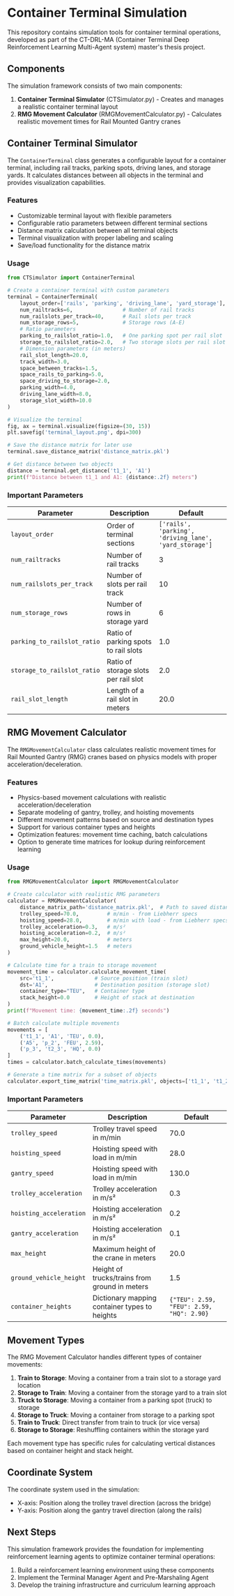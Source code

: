 # Container Terminal Simulation

This repository contains simulation tools for container terminal operations, developed as part of the CT-DRL-MA (Container Terminal Deep Reinforcement Learning Multi-Agent system) master's thesis project.

## Components

The simulation framework consists of two main components:

1. **Container Terminal Simulator** (CTSimulator.py) - Creates and manages a realistic container terminal layout
2. **RMG Movement Calculator** (RMGMovementCalculator.py) - Calculates realistic movement times for Rail Mounted Gantry cranes

## Container Terminal Simulator

The `ContainerTerminal` class generates a configurable layout for a container terminal, including rail tracks, parking spots, driving lanes, and storage yards. It calculates distances between all objects in the terminal and provides visualization capabilities.

### Features

- Customizable terminal layout with flexible parameters
- Configurable ratio parameters between different terminal sections
- Distance matrix calculation between all terminal objects
- Terminal visualization with proper labeling and scaling
- Save/load functionality for the distance matrix

### Usage

```python
from CTSimulator import ContainerTerminal

# Create a container terminal with custom parameters
terminal = ContainerTerminal(
    layout_order=['rails', 'parking', 'driving_lane', 'yard_storage'],
    num_railtracks=6,                # Number of rail tracks
    num_railslots_per_track=40,      # Rail slots per track
    num_storage_rows=5,              # Storage rows (A-E)
    # Ratio parameters
    parking_to_railslot_ratio=1.0,   # One parking spot per rail slot
    storage_to_railslot_ratio=2.0,   # Two storage slots per rail slot
    # Dimension parameters (in meters)
    rail_slot_length=20.0,
    track_width=3.0,
    space_between_tracks=1.5,
    space_rails_to_parking=5.0,
    space_driving_to_storage=2.0,
    parking_width=4.0,
    driving_lane_width=8.0,
    storage_slot_width=10.0
)

# Visualize the terminal
fig, ax = terminal.visualize(figsize=(30, 15))
plt.savefig('terminal_layout.png', dpi=300)

# Save the distance matrix for later use
terminal.save_distance_matrix('distance_matrix.pkl')

# Get distance between two objects
distance = terminal.get_distance('t1_1', 'A1')
print(f"Distance between t1_1 and A1: {distance:.2f} meters")
```

### Important Parameters

| Parameter | Description | Default |
|-----------|-------------|---------|
| `layout_order` | Order of terminal sections | `['rails', 'parking', 'driving_lane', 'yard_storage']` |
| `num_railtracks` | Number of rail tracks | 3 |
| `num_railslots_per_track` | Number of slots per rail track | 10 |
| `num_storage_rows` | Number of rows in storage yard | 6 |
| `parking_to_railslot_ratio` | Ratio of parking spots to rail slots | 1.0 |
| `storage_to_railslot_ratio` | Ratio of storage slots per rail slot | 2.0 |
| `rail_slot_length` | Length of a rail slot in meters | 20.0 |

## RMG Movement Calculator

The `RMGMovementCalculator` class calculates realistic movement times for Rail Mounted Gantry (RMG) cranes based on physics models with proper acceleration/deceleration.

### Features

- Physics-based movement calculations with realistic acceleration/deceleration
- Separate modeling of gantry, trolley, and hoisting movements
- Different movement patterns based on source and destination types
- Support for various container types and heights
- Optimization features: movement time caching, batch calculations
- Option to generate time matrices for lookup during reinforcement learning

### Usage

```python
from RMGMovementCalculator import RMGMovementCalculator

# Create calculator with realistic RMG parameters
calculator = RMGMovementCalculator(
    distance_matrix_path='distance_matrix.pkl',  # Path to saved distance matrix
    trolley_speed=70.0,         # m/min - from Liebherr specs
    hoisting_speed=28.0,        # m/min with load - from Liebherr specs
    trolley_acceleration=0.3,   # m/s²
    hoisting_acceleration=0.2,  # m/s²
    max_height=20.0,            # meters
    ground_vehicle_height=1.5   # meters
)

# Calculate time for a train to storage movement
movement_time = calculator.calculate_movement_time(
    src='t1_1',             # Source position (train slot)
    dst='A1',               # Destination position (storage slot)
    container_type="TEU",   # Container type
    stack_height=0.0        # Height of stack at destination
)
print(f"Movement time: {movement_time:.2f} seconds")

# Batch calculate multiple movements
movements = [
    ('t1_1', 'A1', 'TEU', 0.0),
    ('A5', 'p_2', 'FEU', 2.59),
    ('p_3', 't2_3', 'HQ', 0.0)
]
times = calculator.batch_calculate_times(movements)

# Generate a time matrix for a subset of objects
calculator.export_time_matrix('time_matrix.pkl', objects=['t1_1', 't1_2', 'A1', 'A2', 'p_1'])
```

### Important Parameters

| Parameter | Description | Default |
|-----------|-------------|---------|
| `trolley_speed` | Trolley travel speed in m/min | 70.0 |
| `hoisting_speed` | Hoisting speed with load in m/min | 28.0 |
| `gantry_speed` | Hoisting speed with load in m/min | 130.0 |
| `trolley_acceleration` | Trolley acceleration in m/s² | 0.3 |
| `hoisting_acceleration` | Hoisting acceleration in m/s² | 0.2 |
| `gantry_acceleration` | Hoisting acceleration in m/s² | 0.1 |
| `max_height` | Maximum height of the crane in meters | 20.0 |
| `ground_vehicle_height` | Height of trucks/trains from ground in meters | 1.5 |
| `container_heights` | Dictionary mapping container types to heights | `{"TEU": 2.59, "FEU": 2.59, "HQ": 2.90}` |

## Movement Types

The RMG Movement Calculator handles different types of container movements:

1. **Train to Storage**: Moving a container from a train slot to a storage yard location
2. **Storage to Train**: Moving a container from the storage yard to a train slot
3. **Truck to Storage**: Moving a container from a parking spot (truck) to storage
4. **Storage to Truck**: Moving a container from storage to a parking spot
5. **Train to Truck**: Direct transfer from train to truck (or vice versa)
6. **Storage to Storage**: Reshuffling containers within the storage yard

Each movement type has specific rules for calculating vertical distances based on container height and stack height.

## Coordinate System

The coordinate system used in the simulation:
- X-axis: Position along the trolley travel direction (across the bridge)
- Y-axis: Position along the gantry travel direction (along the rails)

## Next Steps

This simulation framework provides the foundation for implementing reinforcement learning agents to optimize container terminal operations:

1. Build a reinforcement learning environment using these components
2. Implement the Terminal Manager Agent and Pre-Marshaling Agent
3. Develop the training infrastructure and curriculum learning approach